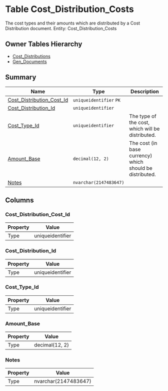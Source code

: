 # Table Cost_Distribution_Costs

The cost types and their amounts which are distributed by a Cost Distribution document. Entity: Cost_Distribution_Costs

## Owner Tables Hierarchy

* [Cost_Distributions](Cost_Distributions.md)
* [Gen_Documents](Gen_Documents.md)

## Summary

| Name | Type | Description |
| - | - | --- |
|[Cost_Distribution_Cost_Id](#cost_distribution_cost_id)|`uniqueidentifier` `PK`||
|[Cost_Distribution_Id](#cost_distribution_id)|`uniqueidentifier` ||
|[Cost_Type_Id](#cost_type_id)|`uniqueidentifier` |The type of the cost, which will be distributed.|
|[Amount_Base](#amount_base)|`decimal(12, 2)` |The cost (in base currency) which should be distributed.|
|[Notes](#notes)|`nvarchar(2147483647)` ||

## Columns

### Cost_Distribution_Cost_Id

| Property | Value |
| - | - |
|Type|uniqueidentifier|

### Cost_Distribution_Id

| Property | Value |
| - | - |
|Type|uniqueidentifier|

### Cost_Type_Id

| Property | Value |
| - | - |
|Type|uniqueidentifier|

### Amount_Base

| Property | Value |
| - | - |
|Type|decimal(12, 2)|

### Notes

| Property | Value |
| - | - |
|Type|nvarchar(2147483647)|


